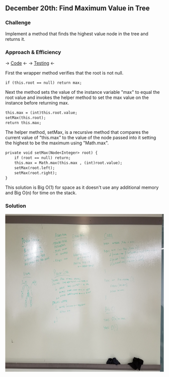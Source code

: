 ## December 20th: Find Maximum Value in Tree

### Challenge
Implement a method that finds the highest value node in the tree and returns it.

### Approach & Efficiency

-> [Code](../src/main/java/tree/FindMaxBinaryTree.java) <- -> [Testing](../src/test/java/tree/FindMaxBinaryTreeTest.java) <-

First the wrapper method verifies that the root is not null.

    if (this.root == null) return max;

Next the method sets the value of the instance variable "max" to equal the root value and invokes the helper method to set the max value on the instance before returning max.

    this.max = (int)this.root.value;
    setMax(this.root);
    return this.max;

The helper method, setMax, is a recursive method that compares the current value of "this.max" to the value of the node passed into it setting the highest to be the maximum using "Math.max".

    private void setMax(Node<Integer> root) {
        if (root == null) return;
        this.max = Math.max(this.max , (int)root.value);
        setMax(root.left);
        setMax(root.right);
    }

This solution is Big O(1) for space as it doesn't use any additional memory and Big O(n) for time on the stack.

### Solution

<img src="../assets/FindMaxTree.jpg" height=500 />